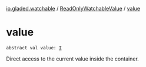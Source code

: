[io.gladed.watchable](../index.md) / [ReadOnlyWatchableValue](index.md) / [value](./value.md)

# value

`abstract val value: `[`T`](index.md#T)

Direct access to the current value inside the container.

